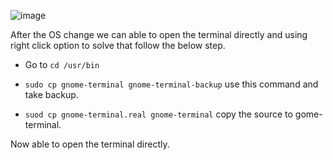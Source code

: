 ![image](https://github.com/user-attachments/assets/725ff996-bde5-4e89-b82d-f77ac78cab0a)


After the OS change we can able to open the terminal directly and using right click option to solve that follow the below step.
- Go to ```cd /usr/bin ```

- ``` sudo cp gnome-terminal gnome-terminal-backup ``` use this command and take backup.
- ``` suod cp gnome-terminal.real gnome-terminal ``` copy the source to gome-terminal.

Now able to open the terminal directly. 
